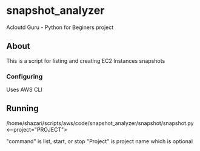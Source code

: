 # snapshot_analyzer
 Acloutd Guru - Python for Beginers project

## About

This is a script for listing and creating EC2 Instances snapshots

### Configuring ###

Uses AWS CLI

## Running ##

/home/shazari/scripts/aws/code/snapshot_analyzer/snapshot/snapshot.py <command> <--project="PROJECT">

"command" is list, start, or stop
"Project" is project name which is optional


